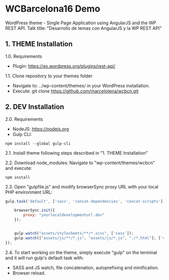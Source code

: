 # WCBarcelona16 Demo
WordPress theme - Single Page Application using AngularJS and the WP REST API.
Talk title: "Desarrollo de temas con AngularJS y la WP REST API"

## 1. THEME Installation

1.0. Requirements
- Plugin: https://es.wordpress.org/plugins/rest-api/

1.1. Clone repository to your themes folder
- Navigate to: ../wp-content/themes/ in your WordPress installation.
- Execute: git clone https://github.com/marcelotena/wcbcn.git

## 2. DEV Installation

2.0. Requirements
- NodeJS: https://nodejs.org
- Gulp CLI:
```
npm install --global gulp-cli
```

2.1. Install theme following steps described in "1. THEME Installation"

2.2. Download node_modules: Navigate to "wp-content/themes/wcbcn" and execute:
```
npm install
```

2.3. Open "gulpfile.js" and modify browserSync proxy URL with your local PHP environment URL:
```JavaScript
gulp.task('default', ['sass', 'concat-dependencies', 'concat-scripts'], function () {

    browserSync.init({
        proxy: "yourlocaldevelopmenturl.dev"
    });


    gulp.watch("assets/stylesheets/**/*.scss", ['sass']);
    gulp.watch(["assets/js/**/*.js", "assets/js/*.js", "./*.html"], ['concat-scripts', 'reload']);
});
````

2.4. To start working on the theme, simply execute "gulp" on the terminal and it will run gulp's default task with:
- SASS and JS watch, file concatenation, autoprefixing and minification.
- Browser reload.
